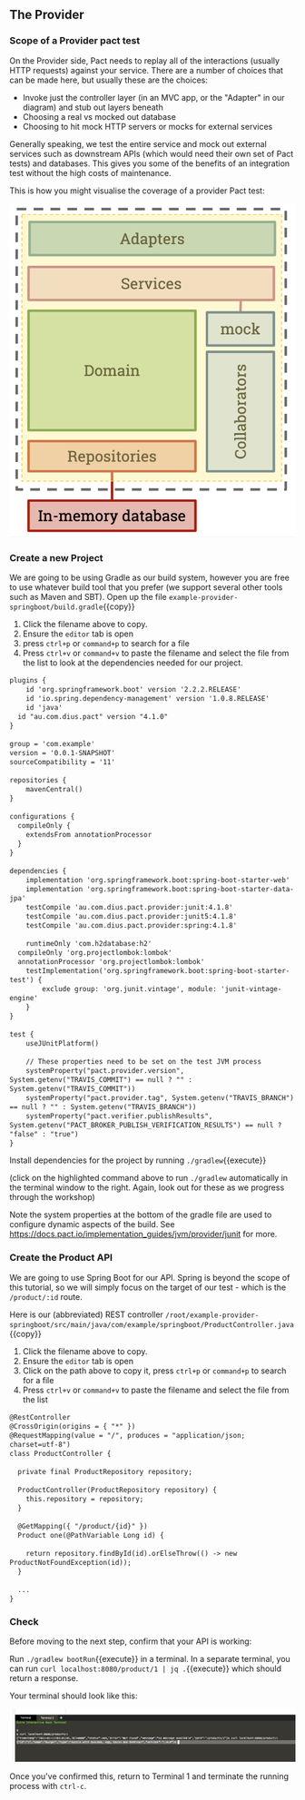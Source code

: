 ## The Provider

### Scope of a Provider pact test

On the Provider side, Pact needs to replay all of the interactions \(usually HTTP requests\) against your service. There are a number of choices that can be made here, but usually these are the choices:

- Invoke just the controller layer \(in an MVC app, or the "Adapter" in our diagram\) and stub out layers beneath
- Choosing a real vs mocked out database
- Choosing to hit mock HTTP servers or mocks for external services

Generally speaking, we test the entire service and mock out external services such as downstream APIs \(which would need their own set of Pact tests\) and databases. This gives you some of the benefits of an integration test without the high costs of maintenance.

This is how you might visualise the coverage of a provider Pact test:

![Provider side Pact test scope](./assets/provider-test-coverage.png)

### Create a new Project

We are going to be using Gradle as our build system, however you are free to use whatever build tool that you prefer (we support several other tools such as Maven and SBT). Open up the file `example-provider-springboot/build.gradle`{{copy}}

1. Click the filename above to copy.
2. Ensure the `editor` tab is open
3. press `ctrl+p` or `command+p` to search for a file
4. Press `ctrl+v` or `command+v` to paste the filename and select the file from the list to look at the dependencies needed for our project.

```
plugins {
	id 'org.springframework.boot' version '2.2.2.RELEASE'
	id 'io.spring.dependency-management' version '1.0.8.RELEASE'
	id 'java'
  id "au.com.dius.pact" version "4.1.0"
}

group = 'com.example'
version = '0.0.1-SNAPSHOT'
sourceCompatibility = '11'

repositories {
	mavenCentral()
}

configurations {
  compileOnly {
    extendsFrom annotationProcessor
  }
}

dependencies {
	implementation 'org.springframework.boot:spring-boot-starter-web'
	implementation 'org.springframework.boot:spring-boot-starter-data-jpa'
	testCompile 'au.com.dius.pact.provider:junit:4.1.8'
	testCompile 'au.com.dius.pact.provider:junit5:4.1.8'
	testCompile 'au.com.dius.pact.provider:spring:4.1.8'

	runtimeOnly 'com.h2database:h2'
  compileOnly 'org.projectlombok:lombok'
  annotationProcessor 'org.projectlombok:lombok'
	testImplementation('org.springframework.boot:spring-boot-starter-test') {
		exclude group: 'org.junit.vintage', module: 'junit-vintage-engine'
	}
}

test {
	useJUnitPlatform()

	// These properties need to be set on the test JVM process
	systemProperty("pact.provider.version", System.getenv("TRAVIS_COMMIT") == null ? "" : System.getenv("TRAVIS_COMMIT"))
	systemProperty("pact.provider.tag", System.getenv("TRAVIS_BRANCH") == null ? "" : System.getenv("TRAVIS_BRANCH"))
	systemProperty("pact.verifier.publishResults", System.getenv("PACT_BROKER_PUBLISH_VERIFICATION_RESULTS") == null ? "false" : "true")
}
```

Install dependencies for the project by running `./gradlew`{{execute}}

(click on the highlighted command above to run `./gradlew` automatically in the terminal window to the right. Again, look out for these as we progress through the workshop)

Note the system properties at the bottom of the gradle file are used to configure dynamic aspects of the build. See https://docs.pact.io/implementation_guides/jvm/provider/junit for more.

### Create the Product API

We are going to use Spring Boot for our API. Spring is beyond the scope of this tutorial, so we will simply focus on the target of our test - which is the `/product/:id` route.

Here is our (abbreviated) REST controller `/root/example-provider-springboot/src/main/java/com/example/springboot/ProductController.java`{{copy}}

1. Click the filename above to copy.
2. Ensure the `editor` tab is open
3. Click on the path above to copy it, press `ctrl+p` or `command+p` to search for a file
4. Press `ctrl+v` or `command+v` to paste the filename and select the file from the list

```
@RestController
@CrossOrigin(origins = { "*" })
@RequestMapping(value = "/", produces = "application/json; charset=utf-8")
class ProductController {

  private final ProductRepository repository;

  ProductController(ProductRepository repository) {
    this.repository = repository;
  }

  @GetMapping({ "/product/{id}" })
  Product one(@PathVariable Long id) {

    return repository.findById(id).orElseThrow(() -> new ProductNotFoundException(id));
  }

  ...
}
```

### Check

Before moving to the next step, confirm that your API is working:

Run `./gradlew bootRun`{{execute}} in a terminal. In a separate terminal, you can run `curl localhost:8080/product/1 | jq .`{{execute}} which should return a response.

Your terminal should look like this:

![Provider API running](./assets/provider-bootrun-terminal.png)

Once you've confirmed this, return to Terminal 1 and terminate the running process with `ctrl-c`.
